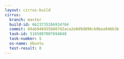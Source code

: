 ```yaml
---
layout: cirrus-build
cirrus:
  branch: master
  build-id: 6623735266934784
  commit: 69ab948455b607d2aca2e0d9d896cb9bea946b3b
  task-id: 5165807007694848
  task-number: 5
  os-name: Ubuntu
  test-result: 0
---
```

